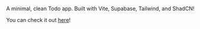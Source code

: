 A minimal, clean Todo app. Built with Vite, Supabase, Tailwind, and ShadCN!

You can check it out [here](https://jackchealdang.github.io/minimo/)!
